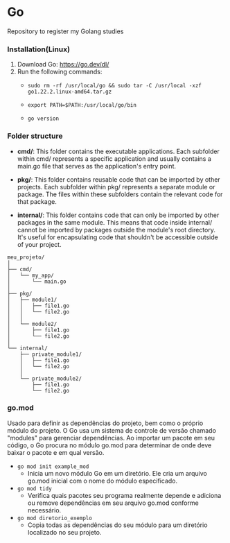# Go
Repository to register my Golang studies

### Installation(Linux)
1. Download Go: <a href="https://go.dev/dl/">https://go.dev/dl/</a>
2. Run the following commands:
    - `sudo rm -rf /usr/local/go && sudo tar -C /usr/local -xzf go1.22.2.linux-amd64.tar.gz`

    - `export PATH=$PATH:/usr/local/go/bin`

    - `go version`


### Folder structure

- **cmd/**: This folder contains the executable applications. Each subfolder within cmd/ represents a specific application and usually contains a main.go file that serves as the application's entry point.

- **pkg/**: This folder contains reusable code that can be imported by other projects. Each subfolder within pkg/ represents a separate module or package. The files within these subfolders contain the relevant code for that package.

- **internal/**: This folder contains code that can only be imported by other packages in the same module. This means that code inside internal/ cannot be imported by packages outside the module's root directory. It's useful for encapsulating code that shouldn't be accessible outside of your project.

``````
meu_projeto/
│
├── cmd/
│   └── my_app/
│       └── main.go
│
├── pkg/
│   ├── module1/
│   │   ├── file1.go
│   │   └── file2.go
│   │
│   └── module2/
│       ├── file1.go
│       └── file2.go
│
└── internal/
    ├── private_module1/
    │   ├── file1.go
    │   └── file2.go
    │
    └── private_module2/
        ├── file1.go
        └── file2.go
``````

### go.mod
Usado para definir as dependências do projeto, bem como o próprio módulo do projeto. O Go usa um sistema de controle de versão chamado "modules" para gerenciar dependências. Ao importar um pacote em seu código, o Go procura no módulo go.mod para determinar de onde deve baixar o pacote e em qual versão.

- `go mod init example_mod`
    - Inicia um novo módulo Go em um diretório. Ele cria um arquivo go.mod inicial com o nome do módulo especificado.
- `go mod tidy`
    - Verifica quais pacotes seu programa realmente depende e adiciona ou remove dependências em seu arquivo go.mod conforme necessário.
- `go mod diretorio_exemplo`
    - Copia todas as dependências do seu módulo para um diretório localizado no seu projeto.
